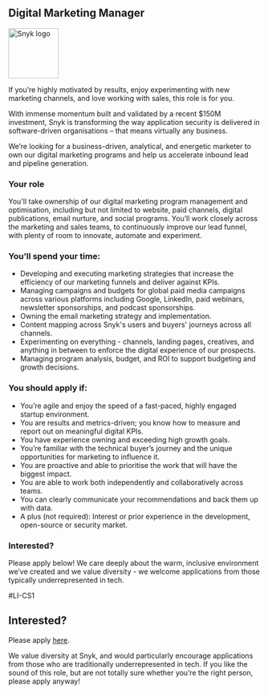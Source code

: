 Digital Marketing Manager
---

<img src="https://res.cloudinary.com/snyk/image/upload/v1537345894/press-kit/brand/logo-black.png" width="100" alt="Snyk logo" />

<p>If you’re highly motivated by results, enjoy experimenting with new marketing channels, and love working with sales, this role is for you.&nbsp;</p>
<p><span style="font-weight: 400;">With immense momentum built and validated by a recent $150M investment, Snyk is transforming the way application security is delivered in software-driven organisations – that means virtually any business.&nbsp;</span></p>
<p><span style="font-weight: 400;">We’re looking for a business-driven, analytical, and energetic marketer to own our digital marketing programs and help us accelerate inbound lead and pipeline generation.&nbsp;</span></p>
<h3><strong>Your role</strong></h3>
<p><span style="font-weight: 400;">You'll take ownership of our digital marketing program management and optimisation, including but not limited to website, paid channels, digital publications, email nurture, and social programs. You’ll work closely across the marketing and sales teams, to continuously improve our lead funnel, with plenty of room to innovate, automate and experiment.</span></p>
<h3><strong>You’ll spend your time:</strong></h3>
<ul>
<li style="font-weight: 400;"><span style="font-weight: 400;">Developing and executing marketing strategies that increase the efficiency of our marketing funnels and deliver against KPIs.</span></li>
<li style="font-weight: 400;"><span style="font-weight: 400;">Managing campaigns and budgets for global paid media campaigns across various platforms including Google, LinkedIn, paid webinars, newsletter sponsorships, and podcast sponsorships.</span></li>
<li style="font-weight: 400;"><span style="font-weight: 400;">Owning the email marketing strategy and implementation.</span></li>
<li style="font-weight: 400;">Content mapping across Snyk's users and buyers' journeys across all channels.</li>
<li style="font-weight: 400;">Experimenting on everything - channels, landing pages, creatives, and anything in between to enforce the digital experience of our prospects.&nbsp;</li>
<li style="font-weight: 400;"><span style="font-weight: 400;">Managing program analysis, budget, and ROI to support budgeting and growth decisions.&nbsp;</span></li>
</ul>
<h3><strong>You should apply if:</strong></h3>
<ul>
<li style="font-weight: 400;"><span style="font-weight: 400;">You’re agile and enjoy the speed of a fast-paced, highly engaged startup environment.</span></li>
<li style="font-weight: 400;"><span style="font-weight: 400;">You are results and metrics-driven; you know how to measure and report out on meaningful digital KPIs.</span></li>
<li style="font-weight: 400;"><span style="font-weight: 400;">You have experience owning and exceeding high growth goals.&nbsp;</span></li>
<li style="font-weight: 400;"><span style="font-weight: 400;">You’re familiar with the technical buyer’s journey and the unique opportunities for marketing to influence it.</span></li>
<li style="font-weight: 400;"><span style="font-weight: 400;">You are proactive and able to prioritise the work that will have the biggest impact.</span></li>
<li style="font-weight: 400;"><span style="font-weight: 400;">You are able to work both independently and collaboratively across teams.&nbsp;</span></li>
<li style="font-weight: 400;"><span style="font-weight: 400;">You can clearly communicate your recommendations and back them up with data.</span></li>
<li style="font-weight: 400;"><span style="font-weight: 400;">A plus (not required): Interest or prior experience in the development, open-source or security market.</span></li>
</ul>
<h3><strong>Interested?</strong></h3>
<p><span style="font-weight: 400;">Please apply below! We care deeply about the warm, inclusive environment we’ve created and we value diversity - we welcome applications from those typically underrepresented in tech.</span></p>
<p><span style="font-weight: 400;">#LI-CS1</span></p>

Interested?
---

Please apply [here](https://boards.greenhouse.io/snyk/jobs/4615337002#app).

We value diversity at Snyk, and would particularly encourage applications from those who are traditionally underrepresented in tech.
If you like the sound of this role, but are not totally sure whether you’re the right person, please apply anyway!
